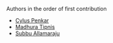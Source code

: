Authors in the order of first contribution

* [Cylus Penkar](https://github.com/shimonchayim)
* [Madhura Tipnis](https://github.com/mtipnis)
* [Subbu Allamaraju](https://github.com/s3u)
